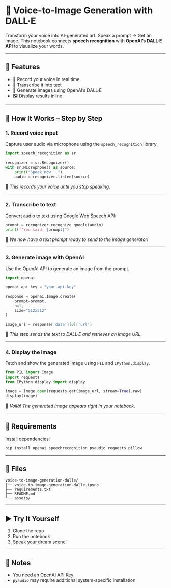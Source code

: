 # 📢 Voice-to-Image Generation with DALL·E

Transform your voice into AI-generated art. Speak a prompt → Get an image. This notebook connects **speech recognition** with **OpenAI’s DALL·E API** to visualize your words.

---

## 🚀 Features

- 🎤 Record your voice in real time  
- 📝 Transcribe it into text  
- 🎨 Generate images using OpenAI’s DALL·E  
- 🖼️ Display results inline

---

## 🧠 How It Works – Step by Step

### 1. **Record voice input**

Capture user audio via microphone using the `speech_recognition` library.

```python
import speech_recognition as sr

recognizer = sr.Recognizer()
with sr.Microphone() as source:
    print("Speak now...")
    audio = recognizer.listen(source)
```

📌 *This records your voice until you stop speaking.*

---

### 2. **Transcribe to text**

Convert audio to text using Google Web Speech API:

```python
prompt = recognizer.recognize_google(audio)
print(f"You said: {prompt}")
```

📌 *We now have a text prompt ready to send to the image generator!*

---

### 3. **Generate image with OpenAI**

Use the OpenAI API to generate an image from the prompt.

```python
import openai

openai.api_key = "your-api-key"

response = openai.Image.create(
    prompt=prompt,
    n=1,
    size="512x512"
)

image_url = response['data'][0]['url']
```

📌 *This step sends the text to DALL·E and retrieves an image URL.*

---

### 4. **Display the image**

Fetch and show the generated image using `PIL` and `IPython.display`.

```python
from PIL import Image
import requests
from IPython.display import display

image = Image.open(requests.get(image_url, stream=True).raw)
display(image)
```

📌 *Voilà! The generated image appears right in your notebook.*

---

## 🧪 Requirements

Install dependencies:

```bash
pip install openai speechrecognition pyaudio requests pillow
```

---

## 📁 Files

```plaintext
voice-to-image-generation-dalle/
├── voice-to-image-generation-dalle.ipynb
├── requirements.txt
├── README.md
└── assets/
```

---

## ▶️ Try It Yourself

1. Clone the repo  
2. Run the notebook  
3. Speak your dream scene!

---

## 🔐 Notes

- You need an [OpenAI API Key](https://platform.openai.com/account/api-keys)
- `pyaudio` may require additional system-specific installation

